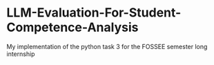 # LLM-Evaluation-For-Student-Competence-Analysis
My implementation of the python task 3 for the FOSSEE semester long internship
